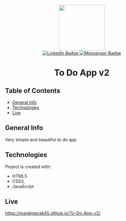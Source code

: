 <div align="center">
  <img src="https://media4.giphy.com/media/M9kgjEsLG6LMbYC9dl/giphy.gif?cid=ecf05e47lhf5yvp8z16kerd354beyo5e6fxfuk0mftzb1212&rid=giphy.gif&ct=g" width="150"/>
  <div id="badges">
  <a href="https://www.linkedin.com/in/marek-gacek">
    <img src="https://img.shields.io/badge/LinkedIn-blue?style=for-the-badge&logo=linkedin&logoColor=white" alt="LinkedIn Badge"/>
  </a>
    <a href="https://m.me/marek.gacek.9465">
    <img src="https://img.shields.io/badge/Messenger-white?style=for-the-badge&logo=messenger&logoColor=blue" alt="Messenger Badge"/>
  </a> 
  </div>

# To Do App v2

<div align="left">
  
## Table of Contents
* [General info](#general-info)
* [Technologies](#technologies)
* [Live](#live)

## General Info
Very simple and beautiful to do app

## Technologies
Project is created with:
* HTML5
* CSS3,
* JavaScript

## Live
https://marekgacek45.github.io/To-Do-App-v2/

</div>
